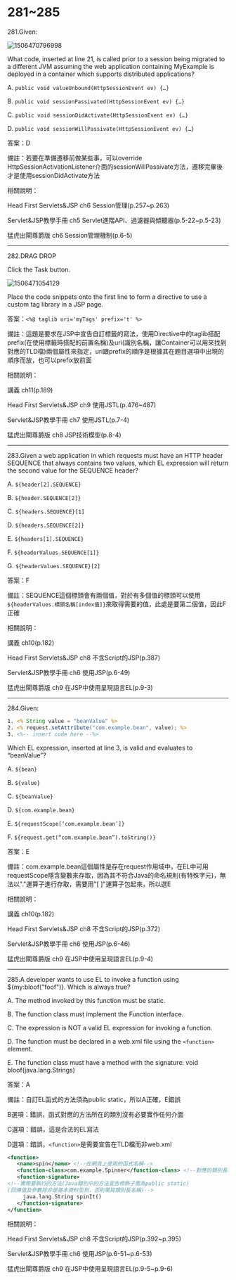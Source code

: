 281~285
========================

281.Given:

![1506470796998](file://media/18797.jpeg)

What code, inserted at line 21, is called prior to a session being migrated to a different JVM
assuming the web application containing MyExample is deployed in a container which supports
distributed applications?

A. `public void valueUnbound(HttpSessionEvent ev) {…}`

B. `public void sessionPassivated(HttpSessionEvent ev) {…}`

C. `public void sessionDidActivate(HttpSessionEvent ev) {…}`

D. `public void sessionWillPassivate(HttpSessionEvent ev) {…}`

答案：D

備註：若要在準備遷移前做某些事，可以override HttpSessionActivationListener介面的sessionWillPassivate方法，遷移完畢後才是使用sessionDidActivate方法

相關說明：

Head First Servlets&JSP ch6 Session管理(p.257~p.263)

Servlet&JSP教學手冊 ch5 Servlet進階API、過濾器與傾聽器(p.5-22~p.5-23)

猛虎出閘尊爵版 ch6 Session管理機制(p.6-5)

---
282.DRAG DROP

Click the Task button.

![1506471054129](file://media/25405.jpeg)

Place the code snippets onto the first line to form a directive to use a custom tag library in a JSP page.

答案：`<%@ taglib uri='myTags' prefix='t' %>`

備註：這題是要求在JSP中宣告自訂標籤的寫法，使用Directive中的taglib搭配prefix(在使用標籤時搭配的前置名稱)及uri(識別名稱，讓Container可以用來找到對應的TLD檔)兩個屬性來指定，uri跟prefix的順序是根據其在題目選項中出現的順序而放，也可以prefix放前面

相關說明：

講義 ch11(p.189)

Head First Servlets&JSP ch9 使用JSTL(p.476~487)

Servlet&JSP教學手冊 ch7 使用JSTL(p.7-4)

猛虎出閘尊爵版 ch8 JSP技術模型(p.8-4)


---
283.Given a web application in which requests must have an HTTP header SEQUENCE that always
contains two values, which EL expression will return the second value for the SEQUENCE
header?

A. `${header[2].SEQUENCE}`

B. `${header.SEQUENCE[2]}`

C. `${headers.SEQUENCE}[1]`

D. `${headers.SEQUENCE[2]}`

E. `${headers[1].SEQUENCE}`

F.  `${headerValues.SEQUENCE[1]}`

G. `${headerValues.SEQUENCE}[2]`

答案：F

備註：SEQUENCE這個標頭會有兩個值，對於有多個值的標頭可以使用`${headerValues.標頭名稱[index值]}`來取得需要的值，此處是要第二個值，因此F正確

相關說明：

講義 ch10(p.182)

Head First Servlets&JSP ch8 不含Script的JSP(p.387)

Servlet&JSP教學手冊 ch6 使用JSP(p.6-49)

猛虎出閘尊爵版 ch9 在JSP中使用呈現語言EL(p.9-3)

---
284.Given:

```jsp
1. <% String value = "beanValue" %>
2. <% request.setAttribute("com.example.bean", value); %>
3. <%-- insert code here --%>
```

Which EL expression, inserted at line 3, is valid and evaluates to “beanValue”?

A. `${bean}`

B. `${value}`

C. `${beanValue}`

D. `${com.example.bean}`

E. `${requestScope[‘com.example.bean’]}`

F. `${request.get(“com.example.bean”).toString()}`

答案：E

備註：com.example.bean這個屬性是存在request作用域中，在EL中可用requestScope隱含變數來存取，因為其不符合Java的命名規則(有特殊字元)，無法以"."運算子進行存取，需要用"[ ]"運算子包起來，所以選E

相關說明：

講義 ch10(p.182)

Head First Servlets&JSP ch8 不含Script的JSP(p.372)

Servlet&JSP教學手冊 ch6 使用JSP(p.6-46)

猛虎出閘尊爵版 ch9 在JSP中使用呈現語言EL(p.9-4)

---
285.A developer wants to use EL to invoke a function using ${my:bloof("foof")}. Which is always true?

A. The method invoked by this function must be static.

B. The function class must implement the Function interface.

C. The expression is NOT a valid EL expression for invoking a function.

D. The function must be declared in a web.xml file using the `<function>` element.

E. The function class must have a method with the signature: void bloof(java.lang.Strings)

答案：A

備註：自訂EL函式的方法須為public static，所以A正確，E錯誤

B選項：錯誤，函式對應的方法所在的類別沒有必要實作任何介面

C選項：錯誤，這是合法的EL寫法

D選項：錯誤，`<function>`是需要宣告在TLD檔而非web.xml

```xml
<function> 
   <name>spin</name> <!--在網頁上使用的函式名稱-->
   <function-class>com.example.Spinner</function-class> <!--對應的類別長名稱-->
   <function-signature> 
<!--實際要執行的方法(Java類別中的方法宣告修飾子需為public static)
(回傳值及參數除非是基本資料型別，否則需寫類別長名稱)-->
     java.lang.String spinIt() 
   </function-signature> 
</function> 
```

相關說明：

Head First Servlets&JSP ch8 不含Script的JSP(p.392~p.395)

Servlet&JSP教學手冊 ch6 使用JSP(p.6-51~p.6-53)

猛虎出閘尊爵版 ch9 在JSP中使用呈現語言EL(p.9-5~p.9-6)
